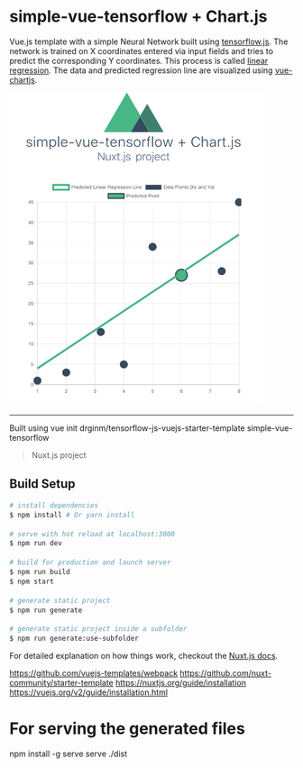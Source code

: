 # simple-vue-tensorflow + Chart.js

Vue.js template with a simple Neural Network built using [tensorflow.js](https://www.tensorflow.org/js). 
The network is trained on X coordinates entered via input fields and 
tries to predict the corresponding Y coordinates. This process is called [linear regression](https://en.wikipedia.org/wiki/Linear_regression).
The data and predicted regression line are visualized using [vue-chartjs](https://vue-chartjs.org/). 

<img src="assets/app-screenshot.png" width="450px"/>

---

Built using vue init drginm/tensorflow-js-vuejs-starter-template simple-vue-tensorflow

> Nuxt.js project

## Build Setup

``` bash
# install dependencies
$ npm install # Or yarn install

# serve with hot reload at localhost:3000
$ npm run dev

# build for production and launch server
$ npm run build
$ npm start

# generate static project
$ npm run generate

# generate static project inside a subfolder
$ npm run generate:use-subfolder
```

For detailed explanation on how things work, checkout the [Nuxt.js docs](https://github.com/nuxt/nuxt.js).


https://github.com/vuejs-templates/webpack
https://github.com/nuxt-community/starter-template
https://nuxtjs.org/guide/installation
https://vuejs.org/v2/guide/installation.html


# For serving the generated files
npm install -g serve
serve ./dist
